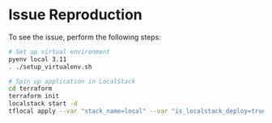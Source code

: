 # Issue Reproduction

To see the issue, perform the following steps:

```bash
# Set up virtual environment
pyenv local 3.11
. ./setup_virtualenv.sh

# Spin up application in LocalStack
cd terraform
terraform init
localstack start -d
tflocal apply --var "stack_name=local" --var "is_localstack_deploy=true" -auto-approve
```